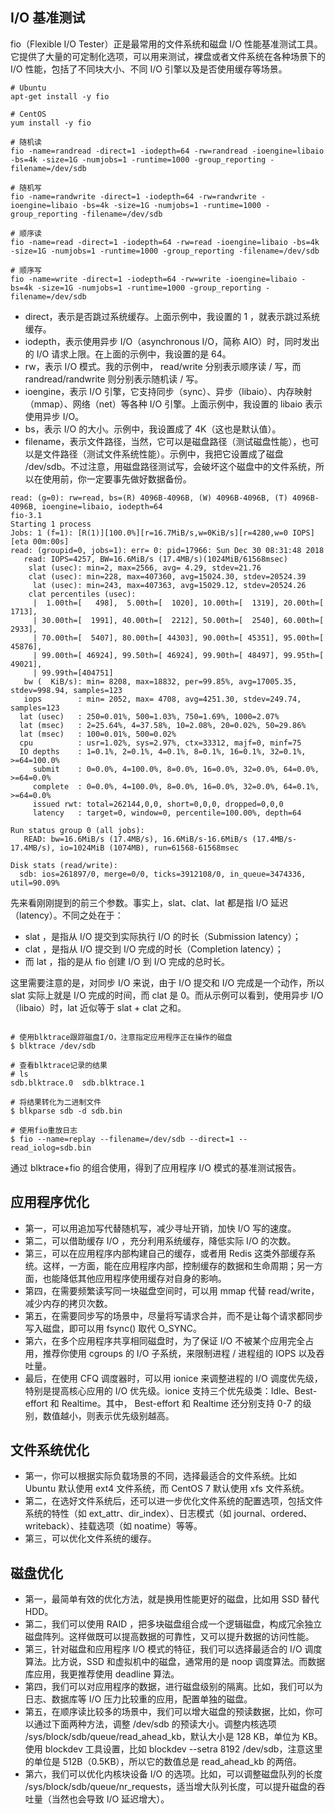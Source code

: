 ## I/O 基准测试
fio（Flexible I/O Tester）正是最常用的文件系统和磁盘 I/O 性能基准测试工具。它提供了大量的可定制化选项，可以用来测试，裸盘或者文件系统在各种场景下的 I/O 性能，包括了不同块大小、不同 I/O 引擎以及是否使用缓存等场景。
```
# Ubuntu
apt-get install -y fio

# CentOS
yum install -y fio
```
```
# 随机读
fio -name=randread -direct=1 -iodepth=64 -rw=randread -ioengine=libaio -bs=4k -size=1G -numjobs=1 -runtime=1000 -group_reporting -filename=/dev/sdb

# 随机写
fio -name=randwrite -direct=1 -iodepth=64 -rw=randwrite -ioengine=libaio -bs=4k -size=1G -numjobs=1 -runtime=1000 -group_reporting -filename=/dev/sdb

# 顺序读
fio -name=read -direct=1 -iodepth=64 -rw=read -ioengine=libaio -bs=4k -size=1G -numjobs=1 -runtime=1000 -group_reporting -filename=/dev/sdb

# 顺序写
fio -name=write -direct=1 -iodepth=64 -rw=write -ioengine=libaio -bs=4k -size=1G -numjobs=1 -runtime=1000 -group_reporting -filename=/dev/sdb
```
* direct，表示是否跳过系统缓存。上面示例中，我设置的 1 ，就表示跳过系统缓存。
* iodepth，表示使用异步 I/O（asynchronous I/O，简称 AIO）时，同时发出的 I/O 请求上限。在上面的示例中，我设置的是 64。
* rw，表示 I/O 模式。我的示例中， read/write 分别表示顺序读 / 写，而 randread/randwrite 则分别表示随机读 / 写。
* ioengine，表示 I/O 引擎，它支持同步（sync）、异步（libaio）、内存映射（mmap）、网络（net）等各种 I/O 引擎。上面示例中，我设置的 libaio 表示使用异步 I/O。
* bs，表示 I/O 的大小。示例中，我设置成了 4K（这也是默认值）。
* filename，表示文件路径，当然，它可以是磁盘路径（测试磁盘性能），也可以是文件路径（测试文件系统性能）。示例中，我把它设置成了磁盘 /dev/sdb。不过注意，用磁盘路径测试写，会破坏这个磁盘中的文件系统，所以在使用前，你一定要事先做好数据备份。

```
read: (g=0): rw=read, bs=(R) 4096B-4096B, (W) 4096B-4096B, (T) 4096B-4096B, ioengine=libaio, iodepth=64
fio-3.1
Starting 1 process
Jobs: 1 (f=1): [R(1)][100.0%][r=16.7MiB/s,w=0KiB/s][r=4280,w=0 IOPS][eta 00m:00s]
read: (groupid=0, jobs=1): err= 0: pid=17966: Sun Dec 30 08:31:48 2018
   read: IOPS=4257, BW=16.6MiB/s (17.4MB/s)(1024MiB/61568msec)
    slat (usec): min=2, max=2566, avg= 4.29, stdev=21.76
    clat (usec): min=228, max=407360, avg=15024.30, stdev=20524.39
     lat (usec): min=243, max=407363, avg=15029.12, stdev=20524.26
    clat percentiles (usec):
     |  1.00th=[   498],  5.00th=[  1020], 10.00th=[  1319], 20.00th=[  1713],
     | 30.00th=[  1991], 40.00th=[  2212], 50.00th=[  2540], 60.00th=[  2933],
     | 70.00th=[  5407], 80.00th=[ 44303], 90.00th=[ 45351], 95.00th=[ 45876],
     | 99.00th=[ 46924], 99.50th=[ 46924], 99.90th=[ 48497], 99.95th=[ 49021],
     | 99.99th=[404751]
   bw (  KiB/s): min= 8208, max=18832, per=99.85%, avg=17005.35, stdev=998.94, samples=123
   iops        : min= 2052, max= 4708, avg=4251.30, stdev=249.74, samples=123
  lat (usec)   : 250=0.01%, 500=1.03%, 750=1.69%, 1000=2.07%
  lat (msec)   : 2=25.64%, 4=37.58%, 10=2.08%, 20=0.02%, 50=29.86%
  lat (msec)   : 100=0.01%, 500=0.02%
  cpu          : usr=1.02%, sys=2.97%, ctx=33312, majf=0, minf=75
  IO depths    : 1=0.1%, 2=0.1%, 4=0.1%, 8=0.1%, 16=0.1%, 32=0.1%, >=64=100.0%
     submit    : 0=0.0%, 4=100.0%, 8=0.0%, 16=0.0%, 32=0.0%, 64=0.0%, >=64=0.0%
     complete  : 0=0.0%, 4=100.0%, 8=0.0%, 16=0.0%, 32=0.0%, 64=0.1%, >=64=0.0%
     issued rwt: total=262144,0,0, short=0,0,0, dropped=0,0,0
     latency   : target=0, window=0, percentile=100.00%, depth=64

Run status group 0 (all jobs):
   READ: bw=16.6MiB/s (17.4MB/s), 16.6MiB/s-16.6MiB/s (17.4MB/s-17.4MB/s), io=1024MiB (1074MB), run=61568-61568msec

Disk stats (read/write):
  sdb: ios=261897/0, merge=0/0, ticks=3912108/0, in_queue=3474336, util=90.09%
```

先来看刚刚提到的前三个参数。事实上，slat、clat、lat 都是指 I/O 延迟（latency）。不同之处在于：
* slat ，是指从 I/O 提交到实际执行 I/O 的时长（Submission latency）；
* clat ，是指从 I/O 提交到 I/O 完成的时长（Completion latency）；
* 而 lat ，指的是从 fio 创建 I/O 到 I/O 完成的总时长。

这里需要注意的是，对同步 I/O 来说，由于 I/O 提交和 I/O 完成是一个动作，所以 slat 实际上就是 I/O 完成的时间，而 clat 是 0。而从示例可以看到，使用异步 I/O（libaio）时，lat 近似等于 slat + clat 之和。

```

# 使用blktrace跟踪磁盘I/O，注意指定应用程序正在操作的磁盘
$ blktrace /dev/sdb

# 查看blktrace记录的结果
# ls
sdb.blktrace.0  sdb.blktrace.1

# 将结果转化为二进制文件
$ blkparse sdb -d sdb.bin

# 使用fio重放日志
$ fio --name=replay --filename=/dev/sdb --direct=1 --read_iolog=sdb.bin
```
通过 blktrace+fio 的组合使用，得到了应用程序 I/O 模式的基准测试报告。

## 应用程序优化
* 第一，可以用追加写代替随机写，减少寻址开销，加快 I/O 写的速度。
* 第二，可以借助缓存 I/O ，充分利用系统缓存，降低实际 I/O 的次数。
* 第三，可以在应用程序内部构建自己的缓存，或者用 Redis 这类外部缓存系统。这样，一方面，能在应用程序内部，控制缓存的数据和生命周期；另一方面，也能降低其他应用程序使用缓存对自身的影响。
* 第四，在需要频繁读写同一块磁盘空间时，可以用 mmap 代替 read/write，减少内存的拷贝次数。
* 第五，在需要同步写的场景中，尽量将写请求合并，而不是让每个请求都同步写入磁盘，即可以用 fsync() 取代 O_SYNC。
* 第六，在多个应用程序共享相同磁盘时，为了保证 I/O 不被某个应用完全占用，推荐你使用 cgroups 的 I/O 子系统，来限制进程 / 进程组的 IOPS 以及吞吐量。
* 最后，在使用 CFQ 调度器时，可以用 ionice 来调整进程的 I/O 调度优先级，特别是提高核心应用的 I/O 优先级。ionice 支持三个优先级类：Idle、Best-effort 和 Realtime。其中， Best-effort 和 Realtime 还分别支持 0-7 的级别，数值越小，则表示优先级别越高。

## 文件系统优化
* 第一，你可以根据实际负载场景的不同，选择最适合的文件系统。比如 Ubuntu 默认使用 ext4 文件系统，而 CentOS 7 默认使用 xfs 文件系统。
* 第二，在选好文件系统后，还可以进一步优化文件系统的配置选项，包括文件系统的特性（如 ext_attr、dir_index）、日志模式（如 journal、ordered、writeback）、挂载选项（如 noatime）等等。
* 第三，可以优化文件系统的缓存。

## 磁盘优化
* 第一，最简单有效的优化方法，就是换用性能更好的磁盘，比如用 SSD 替代 HDD。
* 第二，我们可以使用 RAID ，把多块磁盘组合成一个逻辑磁盘，构成冗余独立磁盘阵列。这样做既可以提高数据的可靠性，又可以提升数据的访问性能。
* 第三，针对磁盘和应用程序 I/O 模式的特征，我们可以选择最适合的 I/O 调度算法。比方说，SSD 和虚拟机中的磁盘，通常用的是 noop 调度算法。而数据库应用，我更推荐使用 deadline 算法。
* 第四，我们可以对应用程序的数据，进行磁盘级别的隔离。比如，我们可以为日志、数据库等 I/O 压力比较重的应用，配置单独的磁盘。
* 第五，在顺序读比较多的场景中，我们可以增大磁盘的预读数据，比如，你可以通过下面两种方法，调整 /dev/sdb 的预读大小。调整内核选项 /sys/block/sdb/queue/read_ahead_kb，默认大小是 128 KB，单位为 KB。使用 blockdev 工具设置，比如 blockdev --setra 8192 /dev/sdb，注意这里的单位是 512B（0.5KB），所以它的数值总是 read_ahead_kb 的两倍。
* 第六，我们可以优化内核块设备 I/O 的选项。比如，可以调整磁盘队列的长度 /sys/block/sdb/queue/nr_requests，适当增大队列长度，可以提升磁盘的吞吐量（当然也会导致 I/O 延迟增大）。
